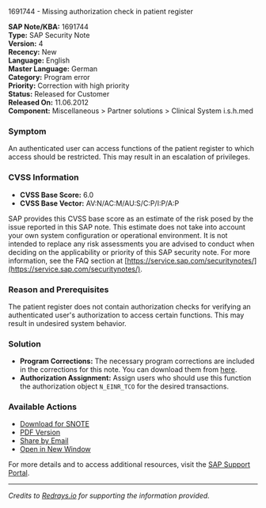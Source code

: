 1691744 - Missing authorization check in patient register

**SAP Note/KBA:** 1691744  
**Type:** SAP Security Note  
**Version:** 4  
**Recency:** New  
**Language:** English  
**Master Language:** German  
**Category:** Program error  
**Priority:** Correction with high priority  
**Status:** Released for Customer  
**Released On:** 11.06.2012  
**Component:** Miscellaneous > Partner solutions > Clinical System i.s.h.med

### Symptom

An authenticated user can access functions of the patient register to which access should be restricted. This may result in an escalation of privileges.

### CVSS Information

- **CVSS Base Score:** 6.0
- **CVSS Base Vector:** AV:N/AC:M/AU:S/C:P/I:P/A:P

SAP provides this CVSS base score as an estimate of the risk posed by the issue reported in this SAP note. This estimate does not take into account your own system configuration or operational environment. It is not intended to replace any risk assessments you are advised to conduct when deciding on the applicability or priority of this SAP security note. For more information, see the FAQ section at [https://service.sap.com/securitynotes/](https://service.sap.com/securitynotes/).

### Reason and Prerequisites

The patient register does not contain authorization checks for verifying an authenticated user's authorization to access certain functions. This may result in undesired system behavior.

### Solution

- **Program Corrections:** The necessary program corrections are included in the corrections for this note. You can download them from [here](https://me.sap.com/corrins/0001691744/6).
- **Authorization Assignment:** Assign users who should use this function the authorization object `N_EINR_TCO` for the desired transactions.

### Available Actions

- [Download for SNOTE](https://notesdownloads.sap.com/note/0040000010049662017)
- [PDF Version](https://userapps.support.sap.com/sap/support/sfm/notes/print/0001691744?language=en-US&token=C8ED9A6E00BA2057AAC54F6BC97D4A3C)
- [Share by Email](https://me.sap.com/notes/0001691744/share)
- [Open in New Window](https://me.sap.com/notes/0001691744/view)

For more details and to access additional resources, visit the [SAP Support Portal](https://me.sap.com/).

---

*Credits to [Redrays.io](https://redrays.io) for supporting the information provided.*